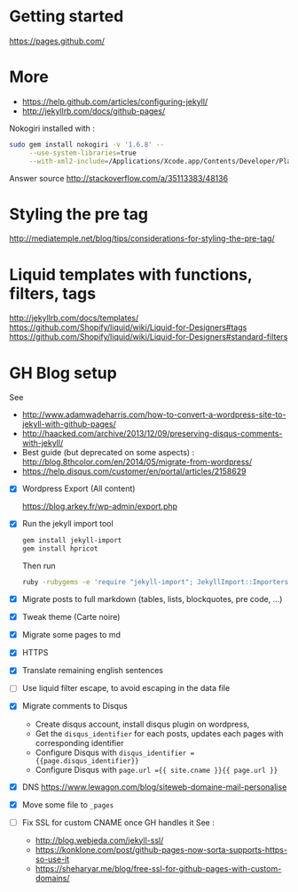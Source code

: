 # Getting started
https://pages.github.com/

# More
* https://help.github.com/articles/configuring-jekyll/
* http://jekyllrb.com/docs/github-pages/


Nokogiri installed with :


```sh
sudo gem install nokogiri -v '1.6.8' --                                \
     --use-system-libraries=true                                       \
     --with-xml2-include=/Applications/Xcode.app/Contents/Developer/Platforms/MacOSX.platform/Developer/SDKs/MacOSX10.11.sdk/usr/include/libxml2
```

Answer source http://stackoverflow.com/a/35113383/48136


# Styling the pre tag
http://mediatemple.net/blog/tips/considerations-for-styling-the-pre-tag/

# Liquid templates with functions, filters, tags
http://jekyllrb.com/docs/templates/
https://github.com/Shopify/liquid/wiki/Liquid-for-Designers#tags
https://github.com/Shopify/liquid/wiki/Liquid-for-Designers#standard-filters


# GH Blog setup

See
* http://www.adamwadeharris.com/how-to-convert-a-wordpress-site-to-jekyll-with-github-pages/
* http://haacked.com/archive/2013/12/09/preserving-disqus-comments-with-jekyll/
* Best guide (but deprecated on some aspects) : http://blog.8thcolor.com/en/2014/05/migrate-from-wordpress/
* https://help.disqus.com/customer/en/portal/articles/2158629

- [x] Wordpress Export (All content)
    
    https://blog.arkey.fr/wp-admin/export.php

- [x] Run the jekyll import tool
    
    ```bash
    gem install jekyll-import
    gem install hpricot
    ```
    
    Then run 
    
    ```bash
    ruby -rubygems -e 'require "jekyll-import"; JekyllImport::Importers::WordpressDotCom.run({ "source" => "wordpress.xml" })'
    ```

- [x] Migrate posts to full markdown (tables, lists, blockquotes, pre code, ...)
- [x] Tweak theme (Carte noire)
- [x] Migrate some pages to md
- [x] HTTPS
- [x] Translate remaining english sentences
- [ ] Use liquid filter escape, to avoid escaping in the data file
- [x] Migrate comments to Disqus
    * Create disqus account, install disqus plugin on wordpress,
    * Get the `disqus_identifier` for each posts, updates each pages with corresponding identifier
    * Configure Disqus with `disqus_identifier = {{page.disqus_identifier}}`
    * Configure Disqus with `page.url ={{ site.cname }}{{ page.url }}`
- [x] DNS
    https://www.lewagon.com/blog/siteweb-domaine-mail-personalise
- [x] Move some file to `_pages`
- [ ] Fix SSL for custom CNAME once GH handles it
    See :
    * http://blog.webjeda.com/jekyll-ssl/
    * https://konklone.com/post/github-pages-now-sorta-supports-https-so-use-it
    * https://sheharyar.me/blog/free-ssl-for-github-pages-with-custom-domains/

